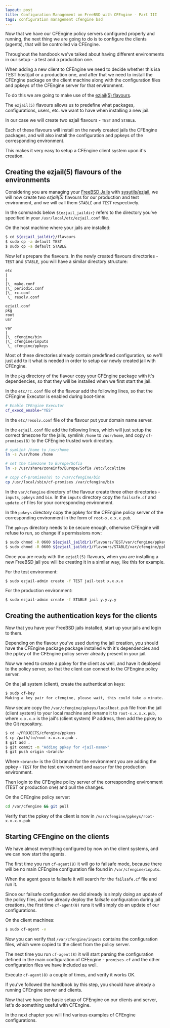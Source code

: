```yaml
---
layout: post
title: Configuration Management on FreeBSD with CFEngine - Part III
tags: configuration management cfengine bsd
---
```


Now that we have our CFEngine policy servers configured properly and
running, the next thing we are going to do is to configure the
clients (agents), that will be controlled via CFEngine.

Throughout the handbook we've talked about having different
environments in our setup - a test and a production one.

When adding a new client to CFEngine we need to decide
whether this isa TEST host/jail or a production one, and after that
we need to install the CFEngine package on the client machine along
with the configuration files and ppkeys of the
CFEngine server for that environment.

To do this we are going to make use of the
[ezjail(5) flavours](http://erdgeist.org/arts/software/ezjail/#Flavours"). 

The `ezjail(5)` flavours allows us to predefine what packages, 
configurations, users, etc. we want to have when installing a new jail.

In our case we will create two ezjail flavours - `TEST` and `STABLE`.

Each of these flavours will install on the newly created jails the
CFEngine packages, and will also install the configuration and 
ppkeys of the corresponding environment.

This makes it very easy to setup a CFEngine client system upon it's creation.

## Creating the ezjail(5) flavours of the environments

Considering you are managing your
[FreeBSD Jails](http://www.freebsd.org/doc/handbook/jails.html) with
[sysutils/ezjail](http://www.freshports.org/sysutils/ezjail), we will
now create two *ezjail(5)* flavours for our production and
test environment, and we will call them `STABLE` and `TEST` respectively.

In the commands below `${ezjail_jaildir}` refers to the directory 
you've specified in your `/usr/local/etc/ezjail.conf` file.

On the host machine where your jails are installed:

```bash
$ cd ${ezjail_jaildir}/flavours
$ sudo cp -a default TEST
$ sudo cp -a default STABLE
```

Now let's prepare the flavours. In the newly created flavours 
directories - `TEST` and `STABLE`, you will have a similar
directory structure:

```text
etc
|
|
|\_ make.conf
|\_ periodic.conf
|\_ rc.conf
 \_ resolv.conf 
 
ezjail.conf
pkg
root
usr
	
var
|
|\_ cfengine/bin
|\_ cfengine/inputs
 \_ cfengine/ppkeys
```

Most of these directories already contain predefined configuration, so
we'll just add to it what is needed in order to setup our newly
created jail with CFEngine.

In the `pkg` directory of the flavour copy your CFEngine package with
it's dependencies, so that they will be installed when we
first start the jail.

In the `etc/rc.conf` file of the flavour add the following lines, so
that the CFEngine Executor is enabled during boot-time:

```bash
# Enable CFEngine Executor
cf_execd_enable="YES"
```

In the `etc/resolv.conf` file of the flavour put your domain name server.

In the `ezjail.conf` file add the following lines, which will just
setup the correct timezone for the jails, symlink `/home` to
`/usr/home`, and copy `cf-promises(8)` to the CFEngine trusted work directory.

```bash
# symlink /home to /usr/home
ln -s /usr/home /home

# set the timezone to Europe/Sofia
ln -s /usr/share/zoneinfo/Europe/Sofia /etc/localtime

# copy cf-promises(8) to /var/cfengine/bin
cp /usr/local/sbin/cf-promises /var/cfengine/bin
```

In the `var/cfengine` directory of the flavour create three other
directories - `inputs`, `ppkeys` and `bin`. In the `inputs` directory
copy the `failsafe.cf` and `update.cf` files for your corresponding
environment. 

In the `ppkeys` directory copy the ppkey for the
CFEngine policy server of the corresponding environment in the form of
`root-x.x.x.x.pub`.

The `ppkeys` directory needs to be secure enough, 
otherwise CFEngine will refuse to run, so change it's permissions now:

```bash
$ sudo chmod -R 0600 ${ezjail_jaildir}/flavours/TEST/var/cfengine/ppkeys
$ sudo chmod -R 0600 ${ezjail_jaildir}/flavours/STABLE/var/cfengine/ppkeys
```

Once you are ready with the `ezjail(5)` flavours, when you are
installing a new FreeBSD jail you will be creating it in a similar way,
like this for example.

For the test environment:

```bash
$ sudo ezjail-admin create -f TEST jail-test x.x.x.x
```

For the production environment:

```bash
$ sudo ezjail-admin create -f STABLE jail y.y.y.y
```

## Creating the authentication keys for the clients

Now that you have your FreeBSD jails installed, start up your jails and
login to them.

Depending on the flavour you've used during the jail creation,
you should have the CFEngine package package installed with it's
dependencies and the ppkey of the CFEngine policy server already
present in your jail.

Now we need to create a ppkey for the client as well, and have it
deployed to the policy server, so that the client can connect to the
CFEngine policy server.

On the jail system (client), create the authentication keys:

```bash
$ sudp cf-key
Making a key pair for cfengine, please wait, this could take a minute...
```

Now secure copy the `/var/cfengine/ppkeys/localhost.pub` file from the
jail (client system) to your local machine and rename it to 
`root-x.x.x.x.pub`, where `x.x.x.x` is the jail's (client system) 
IP address, then add the ppkey to the Git repository.

```bash
$ cd ~/PROJECTS/cfengine/ppkeys
$ cp /path/to/root-x.x.x.x.pub .
$ git add .
$ git commit -m "Adding ppkey for <jail-name>"
$ git push origin <branch>
```

Where `<branch>` is the Git branch for the environment you are 
adding the ppkey - `TEST` for the test environment and `master` for the
production environment.

Then login to the CFEngine policy server of the corresponding
environment (TEST or production one) and pull the changes.

On the CFEngine policy server:

```bash
cd /var/cfengine && git pull
```

Verify that the ppkey of the client is now in 
`/var/cfengine/ppkeys/root-x.x.x.x.pub`

## Starting CFEngine on the clients

We have almost everything configured by now on the client systems, and
we can now start the agents.

The first time you run `cf-agent(8)` it will go to failsafe mode,
because there will be no main CFEngine configuration file found in
`/var/cfengine/inputs`.

When the agent goes to failsafe it will search for the `failsafe.cf`
file and run it.

Since our failsafe configuration we did already is simply doing an
update of the policy files, and we already deploy the failsafe
configuration during jail creations, the first time `cf-agent(8)`
runs it will simply do an update of our configurations.

On the client machines:

```bash
$ sudo cf-agent -v
```

Now you can verify that `/var/cfengine/inputs` contains the
configuration files, which were copied to the client from the
policy server.

The next time you run `cf-agent(8)` it will start parsing the
configuration defined in the main configuration of CFEngine - 
`promises.cf` and the other configuration files we have included as well.

Execute `cf-agent(8)` a couple of times, and verify it works OK.

If you've followed the handbook by this step, you should have 
already a running CFEngine server and clients.

Now that we have the basic setup of CFEngine on our clients and server,
let's do something useful with CFEngine.

In the next chapter you will find various examples of 
CFEngine configurations.


